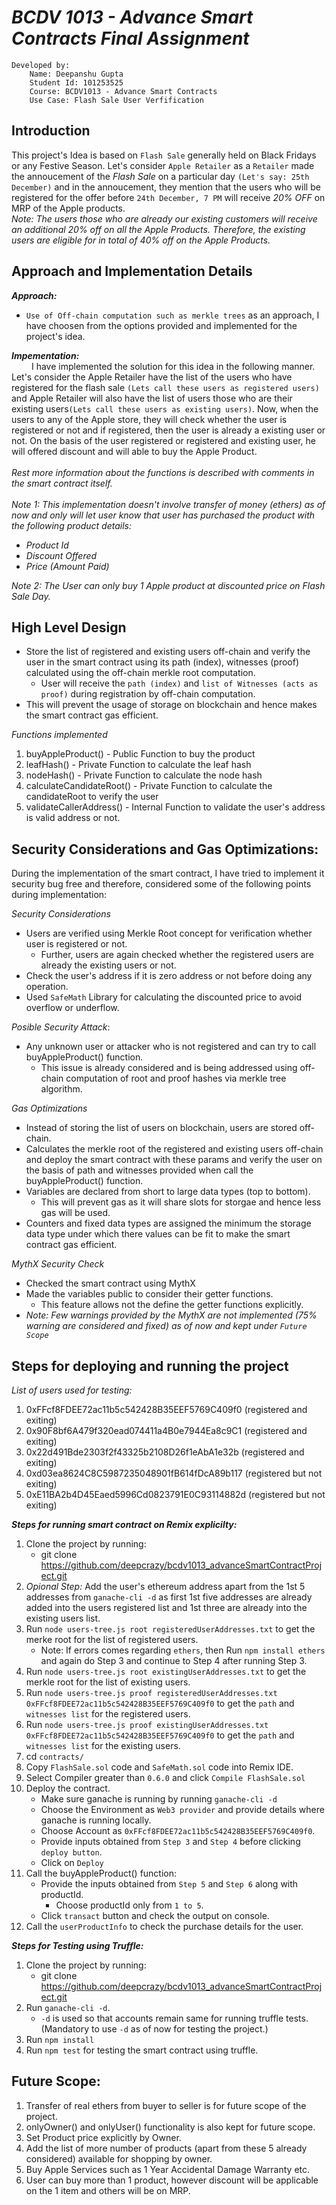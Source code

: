 # _BCDV 1013 - Advance Smart Contracts Final Assignment_

```
Developed by:
    Name: Deepanshu Gupta
    Student Id: 101253525
    Course: BCDV1013 - Advance Smart Contracts
    Use Case: Flash Sale User Verfification
```

## Introduction

This project's Idea is based on `Flash Sale` generally held on Black Fridays or any Festive Season. Let's consider `Apple Retailer` as a `Retailer` made the annoucement of the _Flash Sale_ on a particular day `(Let's say: 25th December)` and in the annoucement, they mention that the users who will be registered for the offer before `24th December, 7 PM` will receive _20% OFF_ on MRP of the Apple products. <br>
_*Note: The users those who are already our existing customers will receive an additional 20% off on all the Apple Products. Therefore, the existing users are eligible for in total of 40% off on the Apple Products.*_

## Approach and Implementation Details

**_Approach:_**

- `Use of Off-chain computation such as merkle trees` as an approach, I have choosen from the options provided and implemented for the project's idea.

**_Impementation:_** <br>
&ensp;&ensp;&ensp;&ensp; I have implemented the solution for this idea in the following manner. Let's consider the Apple Retailer have the list of the users who have registered for the flash sale `(Lets call these users as registered users)` and Apple Retailer will also have the list of users those who are their existing users`(Lets call these users as existing users)`.
Now, when the users to any of the Apple store, they will check whether the user is registered or not and if registered, then the user is already a existing user or not. On the basis of the user registered or registered and existing user, he will offered discount and will able to buy the Apple Product. <br>
<br>
*Rest more information about the functions is described with comments in the smart contract itself.*
<br> <br>
_Note 1: This implementation doesn't involve transfer of money (ethers) as of now and only will let user know that user has purchased the product with the following product details:_

- _Product Id_
- _Discount Offered_
- _Price (Amount Paid)_

_*Note 2: The User can only buy 1 Apple product at discounted price on Flash Sale Day.*_

## High Level Design

- Store the list of registered and existing users off-chain and verify the user in the smart contract using its path (index), witnesses (proof) calculated using the off-chain merkle root computation.
  - User will receive the `path (index)` and `list of Witnesses (acts as proof)` during registration by off-chain computation.
- This will prevent the usage of storage on blockchain and hence makes the smart contract gas efficient.

_Functions implemented_ <br>

1. buyAppleProduct() - Public Function to buy the product
2. leafHash() - Private Function to calculate the leaf hash
3. nodeHash() - Private Function to calculate the node hash
4. calculateCandidateRoot() - Private Function to calculate the candidateRoot to verify the user
5. validateCallerAddress() - Internal Function to validate the user's address is valid address or not.

## Security Considerations and Gas Optimizations:

During the implementation of the smart contract, I have tried to implement it security bug free and therefore, considered some of the following points during implementation:

_Security Considerations_

- Users are verified using Merkle Root concept for verification whether user is registered or not.
  - Further, users are again checked whether the registered users are already the existing users or not.
- Check the user's address if it is zero address or not before doing any operation.
- Used `SafeMath` Library for calculating the discounted price to avoid overflow or underflow.

_Posible Security Attack_:

- Any unknown user or attacker who is not registered and can try to call buyAppleProduct() function.
  - This issue is already considered and is being addressed using off-chain computation of root and proof hashes via merkle tree algorithm.

_Gas Optimizations_

- Instead of storing the list of users on blockchain, users are stored off-chain.
- Calculates the merkle root of the registered and existing users off-chain and deploy the smart contract with these params and verify the user on the basis of path and witnesses provided when call the buyAppleProduct() function.
- Variables are declared from short to large data types (top to bottom).
  - This will prevent gas as it will share slots for storgae and hence less gas will be used.
- Counters and fixed data types are assigned the minimum the storage data type under which there values can be fit to make the smart contract gas efficient.

_MythX Security Check_

- Checked the smart contract using MythX
- Made the variables public to consider their getter functions.
  - This feature allows not the define the getter functions explicitly.<br>
- _Note: Few warnings provided by the MythX are not implemented (75% warning are considered and fixed) as of now and kept under `Future Scope`_

## Steps for deploying and running the project

_List of users used for testing:_

1. 0xFFcf8FDEE72ac11b5c542428B35EEF5769C409f0 (registered and exiting)
2. 0x90F8bf6A479f320ead074411a4B0e7944Ea8c9C1 (registered and exiting)
3. 0x22d491Bde2303f2f43325b2108D26f1eAbA1e32b (registered and exiting)
4. 0xd03ea8624C8C5987235048901fB614fDcA89b117 (registered but not exiting)
5. 0xE11BA2b4D45Eaed5996Cd0823791E0C93114882d (registered but not exiting)

**_Steps for running smart contract on Remix explicilty:_**

1. Clone the project by running: <br>
   - git clone https://github.com/deepcrazy/bcdv1013_advanceSmartContractProject.git
2. _Opional Step:_ Add the user's ethereum address apart from the 1st 5 addresses from `ganache-cli -d` as first 1st five addresses are already added into the users registered list and 1st three are already into the existing users list.
3. Run `node users-tree.js root registeredUserAddresses.txt` to get the merke root for the list of registered users.
   - Note: If errors comes regarding `ethers`, then Run `npm install ethers` and again do Step 3 and continue to Step 4 after running Step 3.
4. Run `node users-tree.js root existingUserAddresses.txt` to get the merkle root for the list of existing users.
5. Run `node users-tree.js proof registeredUserAddresses.txt 0xFFcf8FDEE72ac11b5c542428B35EEF5769C409f0` to get the `path` and `witnesses list` for the registered users.
6. Run `node users-tree.js proof existingUserAddresses.txt 0xFFcf8FDEE72ac11b5c542428B35EEF5769C409f0` to get the `path` and `witnesses list` for the existing users.
7. cd `contracts/`
8. Copy `FlashSale.sol` code and `SafeMath.sol` code into Remix IDE.
9. Select Compiler greater than `0.6.0` and click `Compile FlashSale.sol`
10. Deploy the contract.
    - Make sure ganache is running by running `ganache-cli -d`
    - Choose the Environment as `Web3 provider` and provide details where ganache is running locally.
    - Choose Account as `0xFFcf8FDEE72ac11b5c542428B35EEF5769C409f0`.
    - Provide inputs obtained from `Step 3` and `Step 4` before clicking `deploy button`.
    - Click on `Deploy`
11. Call the buyAppleProduct() function:
    - Provide the inputs obtained from `Step 5` and `Step 6` along with productId.
      - Choose productId only from `1 to 5`.
    - Click `transact` button and check the output on console.
12. Call the `userProductInfo` to check the purchase details for the user.

**_Steps for Testing using Truffle:_**

1.  Clone the project by running: <br>
    - git clone https://github.com/deepcrazy/bcdv1013_advanceSmartContractProject.git
2.  Run `ganache-cli -d`. <br>
    - `-d` is used so that accounts remain same for running truffle tests. (Mandatory to use `-d` as of now for testing the project.)
3.  Run `npm install`
4.  Run `npm test` for testing the smart contract using truffle.

## Future Scope:

1. Transfer of real ethers from buyer to seller is for future scope of the project.
2. onlyOwner() and onlyUser() functionality is also kept for future scope.
3. Set Product price explicitly by Owner.
4. Add the list of more number of products (apart from these 5 already considered) available for shopping by owner.
5. Buy Apple Services such as 1 Year Accidental Damage Warranty etc.
6. User can buy more than 1 product, however discount will be applicable on the 1 item and others will be on MRP.
